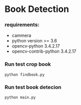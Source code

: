 # Book Detection

### requirements:
- cammera
- python version >= 3.6
- opencv-python 3.4.2.17
- opencv-contrib-python 3.4.2.17
### Run test crop book
    python findbook.py
### Run test book detecion
    python main.py